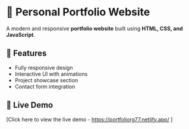 # 🚀 Personal Portfolio Website  
A modern and responsive **portfolio website** built using **HTML, CSS, and JavaScript**.  

## 🔹 Features  
- Fully responsive design  
- Interactive UI with animations  
- Project showcase section  
- Contact form integration  

## 🔗 Live Demo  
[Click here to view the live demo - https://portfoliorg77.netlify.app/ ]
